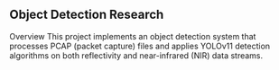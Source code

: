 ## Object Detection Research
Overview
This project implements an object detection system that processes PCAP (packet capture) files and applies YOLOv11 detection algorithms on both reflectivity and near-infrared (NIR) data streams.

